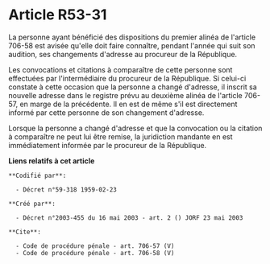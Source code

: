 # Article R53-31

La personne ayant bénéficié des dispositions du premier alinéa de l'article 706-58 est avisée qu'elle doit faire connaître,
pendant l'année qui suit son audition, ses changements d'adresse au procureur de la République. 

Les convocations et citations à comparaître de cette personne sont effectuées par l'intermédiaire du procureur de la
République. Si celui-ci constate à cette occasion que la personne a changé d'adresse, il inscrit sa nouvelle adresse dans le
registre prévu au deuxième alinéa de l'article 706-57, en marge de la précédente. Il en est de même s'il est directement
informé par cette personne de son changement d'adresse. 

Lorsque la personne a changé d'adresse et que la convocation ou la citation à comparaître ne peut lui être remise, la
juridiction mandante en est immédiatement informée par le procureur de la République.

**Liens relatifs à cet article**

	**Codifié par**:

	  - Décret n°59-318 1959-02-23

	**Créé par**:

	  - Décret n°2003-455 du 16 mai 2003 - art. 2 () JORF 23 mai 2003

	**Cite**:

	  - Code de procédure pénale - art. 706-57 (V)
	  - Code de procédure pénale - art. 706-58 (V)
